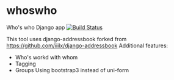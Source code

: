 # whoswho
Who's who Django app
[![Build Status](https://travis-ci.org/javierwilson/whoswho.svg?branch=master)](https://travis-ci.org/javierwilson/whoswho)

This tool uses django-addressbook forked from https://github.com/iiilx/django-addressbook
Additional features:
* Who's workd with whom
* Tagging
* Groups
Using bootstrap3 instead of uni-form
